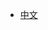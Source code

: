 <style>
.app-nav a {
    font-size: 16px;
	margin: 0 1rem;
    padding: 5px 0;
}
</style>
* [中文](/zh-cn/)